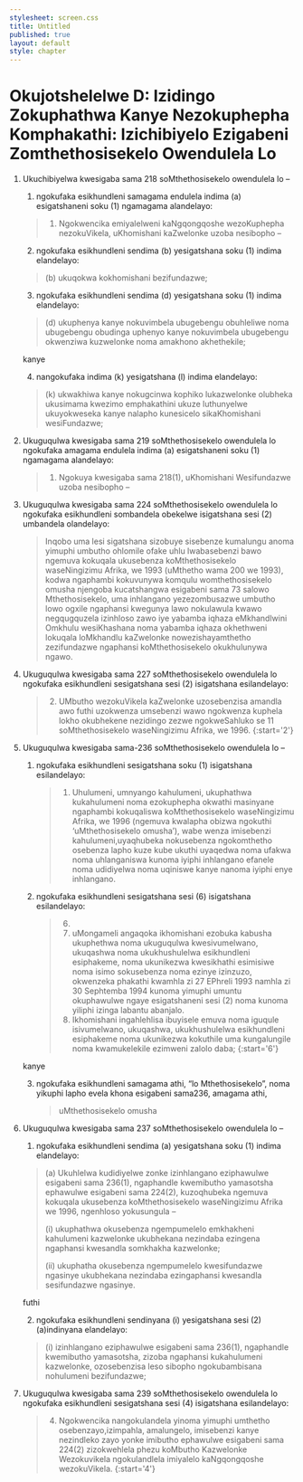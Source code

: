```yaml
---
stylesheet: screen.css
title: Untitled
published: true
layout: default
style: chapter
---
```


# Okujotshelelwe D: Izidingo Zokuphathwa Kanye Nezokuphepha Komphakathi: Izichibiyelo Ezigabeni Zomthethosisekelo Owendulela Lo

1.	Ukuchibiyelwa kwesigaba sama 218 soMthethosisekelo owendulela lo –
	1.	ngokufaka esikhundleni samagama endulela indima (a) esigatshaneni soku (1) ngamagama alandelayo:

	> 1.	Ngokwencika emiyalelweni kaNgqongqoshe wezoKuphepha nezokuVikela, uKhomishani kaZwelonke uzoba nesibopho –

	2.	ngokufaka esikhundleni sendima (b) yesigatshana soku (1) indima elandelayo: 

	> (b) ukuqokwa kokhomishani bezifundazwe;

	3.	ngokufaka esikhundleni sendima (d) yesigatshana soku (1) indima elandelayo: 

	> (d) ukuphenya kanye nokuvimbela ubugebengu obuhleliwe noma ubugebengu obudinga uphenyo kanye nokuvimbela ubugebengu okwenziwa kuzwelonke noma amakhono akhethekile; 
	
	kanye

	4.	nangokufaka indima (k) yesigatshana (l) indima elandelayo:

	>  (k) ukwakhiwa kanye nokugcinwa kophiko lukazwelonke olubheka ukusimama kwezimo emphakathini ukuze luthunyelwe ukuyokweseka kanye nalapho kunesicelo sikaKhomishani wesiFundazwe;

2.	Ukuguqulwa kwesigaba sama 219 soMthethosisekelo owendulela lo ngokufaka amagama endulela indima (a) esigatshaneni soku (1) ngamagama alandelayo:

	> 1.	Ngokuya kwesigaba sama 218(1), uKhomishani Wesifundazwe uzoba nesibopho –

3.	Ukuguqulwa kwesigaba sama 224 soMthethosisekelo owendulela lo ngokufaka esikhundleni sombandela obekelwe isigatshana sesi (2) umbandela olandelayo:

	> Inqobo uma lesi sigatshana sizobuye sisebenze kumalungu anoma yimuphi umbutho ohlomile ofake uhlu lwabasebenzi bawo ngemuva kokuqala ukusebenza koMthethosisekelo waseNingizimu Afrika, we 1993 (uMthetho wama 200 we 1993), kodwa ngaphambi kokuvunywa komqulu womthethosisekelo omusha njengoba kucatshangwa esigabeni sama 73 salowo Mthethosisekelo, uma inhlangano yezezombusazwe umbutho lowo ogxile ngaphansi kwegunya lawo nokulawula kwawo negqugquzela izinhloso zawo iye yabamba iqhaza eMkhandlwini Omkhulu wesiKhashana noma yabamba iqhaza okhethweni lokuqala loMkhandlu kaZwelonke nowezishayamthetho zezifundazwe ngaphansi koMthethosisekelo okukhulunywa ngawo.

4.	Ukuguqulwa kwesigaba sama 227 soMthethosisekelo owendulela lo ngokufaka esikhundleni sesigatshana sesi (2) isigatshana esilandelayo:

	> 2. UMbutho wezokuVikela kaZwelonke uzosebenzisa amandla awo futhi uzokwenza umsebenzi wawo ngokwenza kuphela lokho okubhekene nezidingo zezwe ngokweSahluko se 11 soMthethosisekelo waseNingizimu Afrika, we 1996.
	> {:start='2'}

5.	Ukuguqulwa kwesigaba sama-236 soMthethosisekelo owendulela lo –
	1.	ngokufaka esikhundleni sesigatshana soku (1) isigatshana esilandelayo:

		> 1.	Uhulumeni, umnyango kahulumeni, ukuphathwa kukahulumeni noma ezokuphepha okwathi masinyane ngaphambi kokuqaliswa koMthethosisekelo waseNingizimu Afrika, we 1996 (ngemuva kwalapha obizwa ngokuthi ‘uMthethosisekelo omusha’), wabe wenza imisebenzi kahulumeni,uyaqhubeka nokusebenza ngokomthetho osebenza lapho kuze kube ukuthi uyaqedwa noma ufakwa noma uhlanganiswa kunoma iyiphi inhlangano efanele noma udidiyelwa noma uqiniswe kanye nanoma iyiphi enye inhlangano.

	2.	ngokufaka esikhundleni sesigatshana sesi (6) isigatshana
    esilandelayo:

    	> 6.
		>	1.	uMongameli angaqoka ikhomishani ezobuka kabusha ukuphethwa noma ukuguqulwa kwesivumelwano, ukuqashwa noma ukukhushulelwa esikhundleni esiphakeme, noma ukunikezwa kwesikhathi esimisiwe noma isimo sokusebenza noma ezinye izinzuzo, okwenzeka phakathi kwamhla zi 27 EPhreli 1993 namhla zi 30 Sephtemba 1994 kunoma yimuphi umuntu okuphawulwe ngaye esigatshaneni sesi (2) noma kunoma yiliphi izinga labantu abanjalo.
		>	2.	Ikhomishani ingahlehlisa ibuyisele emuva noma iguqule isivumelwano, ukuqashwa, ukukhushulelwa esikhundleni esiphakeme noma ukunikezwa kokuthile uma kungalungile noma kwamukelekile ezimweni zalolo daba;
		> {:start='6'}
   
	kanye

	3.	ngokufaka esikhundleni samagama athi, “lo Mthethosisekelo”, noma
    yikuphi lapho evela khona esigabeni sama236, amagama athi,

    	> uMthethosisekelo omusha

6.	Ukuguqulwa kwesigaba sama 237 soMthethosisekelo owendulela lo –
	1.	ngokufaka esikhundleni sendima (a) yesigatshana soku (1) indima
        elandelayo: 

	> (a) Ukuhlelwa kudidiyelwe zonke izinhlangano eziphawulwe esigabeni sama 236(1), ngaphandle kwemibutho yamasotsha ephawulwe esigabeni sama 224(2), kuzoqhubeka ngemuva kokuqala ukusebenza koMthethosisekelo waseNingizimu Afrika we 1996, ngenhloso yokusungula –
	>
	> (i) ukuphathwa okusebenza ngempumelelo emkhakheni kahulumeni kazwelonke
    ukubhekana nezindaba ezingena ngaphansi kwesandla somkhakha
    kazwelonke;
    >
	> (ii) ukuphatha okusebenza ngempumelelo kwesifundazwe ngasinye ukubhekana
    nezindaba ezingaphansi kwesandla sesifundazwe ngasinye. 

    futhi

	2.	ngokufaka esikhundleni sendinyana (i) yesigatshana sesi (2)(a)indinyana elandelayo:

	> (i) izinhlangano eziphawulwe esigabeni sama 236(1), ngaphandle kwemibutho yamasotsha, zizoba ngaphansi kukahulumeni kazwelonke, ozosebenzisa leso sibopho ngokubambisana nohulumeni bezifundazwe;

7.	Ukuguqulwa kwesigaba sama 239 soMthethosisekelo owendulela lo ngokufaka esikhundleni sesigatshana sesi (4) isigatshana esilandelayo:

	> 4.	Ngokwencika nangokulandela yinoma yimuphi umthetho osebenzayo,izimpahla, amalungelo, imisebenzi kanye nezindleko zayo yonke imibutho ephawulwe esigabeni sama 224(2) zizokwehlela phezu koMbutho Kazwelonke Wezokuvikela ngokulandlela imiyalelo kaNgqongqoshe wezokuVikela.
	> {:start='4'}
